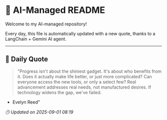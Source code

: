 # 🧠 AI-Managed README

Welcome to my AI-managed repository!

Every day, this file is automatically updated with a new quote, thanks to a LangChain + Gemini AI agent.

---

## 📅 Daily Quote

> "Progress isn't about the shiniest gadget. It's about who benefits from it.
Does it actually make life better, or just more complicated?
Can everyone access the new tools, or only a select few?
Real advancement addresses real needs, not manufactured desires.
If technology widens the gap, we've failed.

- Evelyn Reed"

*🕒 Updated on 2025-09-01 08:19*